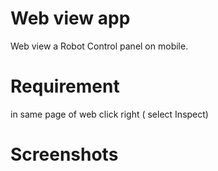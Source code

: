 # Web view app 

Web view a Robot Control panel on mobile.

# Requirement 
 in same page of web click right ( select Inspect)
 
 # Screenshots
